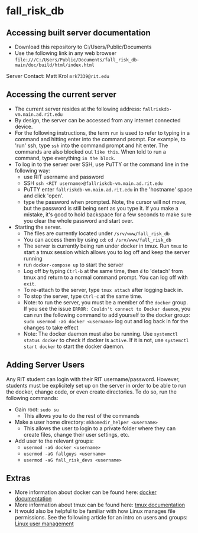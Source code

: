 # fall_risk_db

## Accessing built server documentation
* Download this repository to C:/Users/Public/Documents
* Use the following link in any web browser `file:///C:/Users/Public/Documents/fall_risk_db-main/doc/build/html/index.html`

Server Contact: Matt Krol `mrk7339@rit.edu`

## Accessing the current server
* The current server resides at the following address: `fallriskdb-vm.main.ad.rit.edu`
* By design, the server can be accessed from any internet connected device.
* For the following instructions, the term `run` is used to refer to typing in a command and hitting enter into the command prompt. For example, to 'run' ssh, type `ssh` into the command prompt and hit enter. The commands are also blocked out `like this`. When told to run a command, type everything `in the block`. 
* To log in to the server over SSH, use PuTTY or the command line in the following way:
  * use RIT username and password
  * SSH `ssh <RIT username>@fallriskdb-vm.main.ad.rit.edu`
  * PuTTY enter `fallriskdb-vm.main.ad.rit.edu` in the 'hostname' space and click 'open'. 
  * type the password when prompted. Note, the cursor will not move, but the password is still being sent as you type it. If you make a mistake, it's good to hold backspace for a few seconds to make sure you clear the whole password and start over. 
* Starting the server. 
  * The files are currently located under `/srv/www/fall_risk_db`
  * You can access them by using `cd`: `cd /srv/www/fall_risk_db`
  * The server is currently being run under docker in tmux. Run `tmux` to start a tmux session which allows you to log off and keep the server running
  * run `docker-compose up` to start the server
  * Log off by typing `Ctrl-b` at the same time, then `d` to 'detach' from tmux and return to a normal command prompt. You can log off with `exit`. 
  * To re-attach to the server, type `tmux attach` after logging back in. 
  * To stop the server, type `Ctrl-c` at the same time. 
  * Note: to run the server, you must be a member of the `docker` group. If you see the issue `ERROR: Couldn't connect to Docker daemon`, you can run the following command to add yourself to the docker group: `sudo usermod -aG docker <username>` log out and log back in for the changes to take effect
  * Note: The docker daemon must also be running. Use `systemctl status docker` to check if docker is `active`. If it is not, use `systemctl start docker` to start the docker daemon.

## Adding Server Users
Any RIT student can login with their RIT username/password. However, students must be explicitely set up on the server in order to be able to run the docker, change code, or even create directories. To do so, run the following commands:
* Gain root: `sudo su`
  * This allows you to do the rest of the commands
* Make a user home directory: `mkhomedir_helper <username>` 
  * This allows the user to login to a private folder where they can create files, change their user settings, etc.
* Add user to the relevant groups:
  * `usermod -aG docker <username>`
  * `usermod -aG fallguys <username>` 
  * `usermod -aG fall_risk_devs <username>`

## Extras
* More information about docker can be found here: [docker documentation](https://docs.docker.com/)
* More information about tmux can be found here: [tmux documentation](https://linuxize.com/post/getting-started-with-tmux/)
* It would also be helpful to be familiar with how Linux manages file permissions. See the following article for an intro on users and groups: [Linux user management](https://www.redhat.com/sysadmin/linux-user-group-management)
